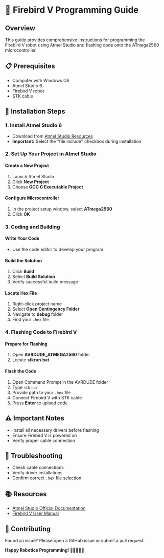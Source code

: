 # 🤖 Firebird V Programming Guide

## Overview
This guide provides comprehensive instructions for programming the Firebird V robot using Atmel Studio and flashing code onto the ATmega2560 microcontroller.

## 📋 Prerequisites
- Computer with Windows OS
- Atmel Studio 6
- Firebird V robot
- STK cable

## 🔧 Installation Steps

### 1. Install Atmel Studio 6
- Download from [Atmel Studio Resources](https://elsi.e-yantra.org/resources)
- **Important:** Select the "file include" checkbox during installation

### 2. Set Up Your Project in Atmel Studio

#### Create a New Project
1. Launch Atmel Studio
2. Click **New Project**
3. Choose **GCC C Executable Project**

#### Configure Microcontroller
1. In the project setup window, select **ATmega2560**
2. Click **OK**

### 3. Coding and Building

#### Write Your Code
- Use the code editor to develop your program

#### Build the Solution
1. Click **Build**
2. Select **Build Solution**
3. Verify successful build message

#### Locate Hex File
1. Right-click project name
2. Select **Open Contingency Folder**
3. Navigate to **debug** folder
4. Find your `.hex` file

### 4. Flashing Code to Firebird V

#### Prepare for Flashing
1. Open **AVRDUDE_ATMEGA2560** folder
2. Locate **stkrun.bat**

#### Flash the Code
1. Open Command Prompt in the AVRDUDE folder
2. Type `stkrun` 
3. Provide path to your `.hex` file
4. Connect Firebird V with STK cable
5. Press **Enter** to upload code

## ⚠️ Important Notes
- Install all necessary drivers before flashing
- Ensure Firebird V is powered on
- Verify proper cable connection

## 🚀 Troubleshooting
- Check cable connections
- Verify driver installations
- Confirm correct `.hex` file selection

## 📚 Resources
- [Atmel Studio Official Documentation](https://www.microchip.com/en-us/development-tools-tools-and-software/microchip-studio-for-avr-and-sam-devices)
- [Firebird V User Manual](link-to-manual)

## 🤝 Contributing
Found an issue? Please open a GitHub issue or submit a pull request.

**Happy Robotics Programming!** 🤖👩‍💻👨‍💻
